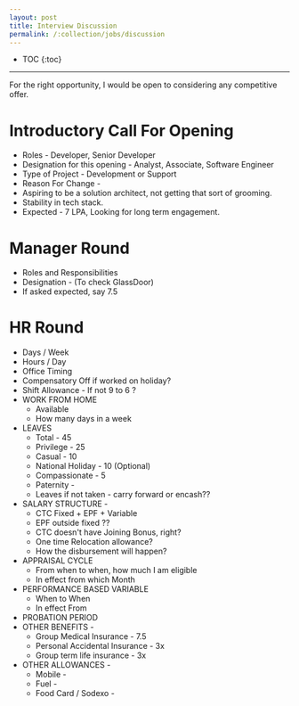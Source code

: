 ```yaml
---
layout: post
title: Interview Discussion
permalink: /:collection/jobs/discussion
---
```


- TOC
{:toc}

---

For the right opportunity, I would be open to considering any competitive offer.

# Introductory Call For Opening
- Roles - Developer, Senior Developer
- Designation for this opening - Analyst, Associate, Software Engineer
- Type of Project - Development or Support
- Reason For Change - 
- Aspiring to be a solution architect, not getting that sort of grooming.
- Stability in tech stack.
- Expected - 7 LPA, Looking for long term engagement.

# Manager Round
- Roles and Responsibilities
- Designation - (To check GlassDoor)
- If asked expected, say 7.5

# HR Round
- Days / Week 
- Hours / Day 
- Office Timing
- Compensatory Off if worked on holiday?
- Shift Allowance - If not 9 to 6 ?
- WORK FROM HOME
    - Available
    - How many days in a week
- LEAVES
    - Total - 45
    - Privilege - 25
    - Casual - 10
    - National Holiday - 10 (Optional)
    - Compassionate - 5
    - Paternity - 
    - Leaves if not taken - carry forward or encash??
- SALARY STRUCTURE - 
    - CTC Fixed + EPF + Variable
    - EPF outside fixed ??
    - CTC doesn't have Joining Bonus, right?
    - One time Relocation allowance?
    - How the disbursement will happen?
- APPRAISAL CYCLE
    - From when to when, how much I am eligible
    - In effect from which Month
- PERFORMANCE BASED VARIABLE
    - When to When
    - In effect From
- PROBATION PERIOD
- OTHER BENEFITS -
    - Group Medical Insurance - 7.5
    - Personal Accidental Insurance - 3x
    - Group term life insurance - 3x
- OTHER ALLOWANCES -
    - Mobile -
    - Fuel - 
    - Food Card / Sodexo - 